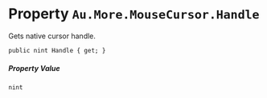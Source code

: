 # Property `Au.More.MouseCursor.Handle`

Gets native cursor handle.

```
public nint Handle { get; }
```

##### Property Value

`nint`